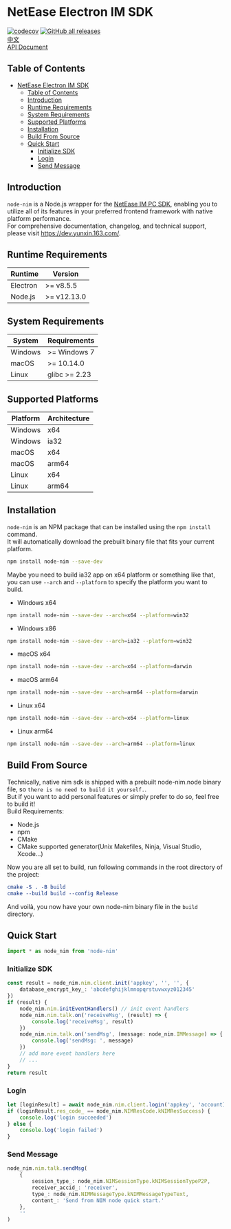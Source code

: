 # NetEase Electron IM SDK

[![codecov](https://codecov.io/gh/netease-im/node-nim/branch/master/graph/badge.svg?token=YUP8T7ZG6U)](https://codecov.io/gh/netease-im/node-nim) [![GitHub all releases](https://img.shields.io/github/downloads/netease-im/node-nim/total)](https://github.com/netease-im/node-nim/releases)  
[中文](README_CN.md)  
[API Document](https://github.com/netease-im/node-nim/wiki)

## Table of Contents

-   [NetEase Electron IM SDK](#netease-electron-im-sdk)
    -   [Table of Contents](#table-of-contents)
    -   [Introduction](#introduction)
    -   [Runtime Requirements](#runtime-requirements)
    -   [System Requirements](#system-requirements)
    -   [Supported Platforms](#supported-platforms)
    -   [Installation](#installation)
    -   [Build From Source](#build-from-source)
    -   [Quick Start](#quick-start)
        -   [Initialize SDK](#initialize-sdk)
        -   [Login](#login)
        -   [Send Message](#send-message)

## Introduction

`node-nim` is a Node.js wrapper for the [NetEase IM PC SDK](https://doc.yunxin.163.com/messaging/docs/home-page?platform=pc), enabling you to utilize all of its features in your preferred frontend framework with native platform performance.  
For comprehensive documentation, changelog, and technical support, please visit https://dev.yunxin.163.com/.

## Runtime Requirements

| Runtime  | Version     |
| -------- | ----------- |
| Electron | >= v8.5.5   |
| Node.js  | >= v12.13.0 |

## System Requirements

| System  | Requirements  |
| ------- | ------------- |
| Windows | >= Windows 7  |
| macOS   | >= 10.14.0    |
| Linux   | glibc >= 2.23 |

## Supported Platforms

| Platform | Architecture |
| -------- | ------------ |
| Windows  | x64          |
| Windows  | ia32         |
| macOS    | x64          |
| macOS    | arm64        |
| Linux    | x64          |
| Linux    | arm64        |

## Installation

`node-nim` is an NPM package that can be installed using the `npm install` command.  
It will automatically download the prebuilt binary file that fits your current platform.

```bash
npm install node-nim --save-dev
```

Maybe you need to build ia32 app on x64 platform or something like that, you can use `--arch` and `--platform` to specify the platform you want to build.

-   Windows x64

```bash
npm install node-nim --save-dev --arch=x64 --platform=win32
```

-   Windows x86

```bash
npm install node-nim --save-dev --arch=ia32 --platform=win32
```

-   macOS x64

```bash
npm install node-nim --save-dev --arch=x64 --platform=darwin
```

-   macOS arm64

```bash
npm install node-nim --save-dev --arch=arm64 --platform=darwin
```

-   Linux x64

```bash
npm install node-nim --save-dev --arch=x64 --platform=linux
```

-   Linux arm64

```bash
npm install node-nim --save-dev --arch=arm64 --platform=linux
```

## Build From Source

Technically, native nim sdk is shipped with a prebuilt node-nim.node binary file, so `there is no need to build it yourself.`.  
But if you want to add personal features or simply prefer to do so, feel free to build it!  
Build Requirements:

-   Node.js
-   npm
-   CMake
-   CMake supported generator(Unix Makefiles, Ninja, Visual Studio, Xcode...)

Now you are all set to build, run following commands in the root directory of the project:

```cmake
cmake -S . -B build
cmake --build build --config Release
```

And voilà, you now have your own node-nim binary file in the `build` directory.

## Quick Start

```ts
import * as node_nim from 'node-nim'
```

### Initialize SDK

```ts
const result = node_nim.nim.client.init('appkey', '', '', {
    database_encrypt_key_: 'abcdefghijklmnopqrstuvwxyz012345'
})
if (result) {
    node_nim.nim.initEventHandlers() // init event handlers
    node_nim.nim.talk.on('receiveMsg', (result) => {
        console.log('receiveMsg', result)
    })
    node_nim.nim.talk.on('sendMsg', (message: node_nim.IMMessage) => {
        console.log('sendMsg: ', message)
    })
    // add more event handlers here
    // ...
}
return result
```

### Login

```ts
let [loginResult] = await node_nim.nim.client.login('appkey', 'accountId', 'password', null, '')
if (loginResult.res_code_ == node_nim.NIMResCode.kNIMResSuccess) {
    console.log('login succeeded')
} else {
    console.log('login failed')
}
```

### Send Message

```ts
node_nim.nim.talk.sendMsg(
    {
        session_type_: node_nim.NIMSessionType.kNIMSessionTypeP2P,
        receiver_accid_: 'receiver',
        type_: node_nim.NIMMessageType.kNIMMessageTypeText,
        content_: 'Send from NIM node quick start.'
    },
    ''
)
```
